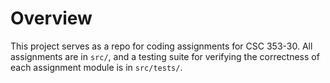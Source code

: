 # Overview

This project serves as a repo for coding assignments for CSC 353-30. All assignments are in `src/`, and a testing suite for verifying the correctness of each assignment module is in `src/tests/`.  
